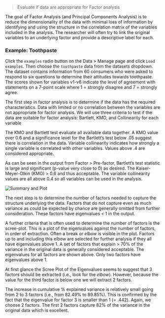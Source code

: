 > Evaluate if data are appropriate for Factor analysis

The goal of Factor Analysis (and Principal Components Analysis) is to reduce the dimensionality of the data with minimal loss of information by identifying and using the structure in the correlation matrix of the variables included in the analysis. The researcher will often try to link the original variables to an underlying factor and provide a descriptive label for each.

### Example: Toothpaste

Click the `examples` radio button on the Data > Manage page and click `Load examples`. Then choose the `toothpaste` data from the datasets dropdown. The dataset contains information from 60 consumers who were asked to respond to six questions to determine their attitudes towards toothpaste. The scores shown for variables v1-v6 indicate the level of agreement with statements on a 7-point scale where 1 = strongly disagree and 7 = strongly agree.

The first step in factor analysis is to determine if the data has the required characteristics. Data with limited or no correlation between the variables are not appropriate for factor analysis. We will use three criteria to test if the data are suitable for factor analysis:  Bartlett, KMO, and Collinearity for each variable

The KMO and Bartlett test evaluate all available data together. A KMO value over 0.6 and a significance level for the Bartlett’s test below .05 suggest there is correlation in the data. Variable collinearity indicates how strongly a single variable is correlated with other variables. Values above .4 are considered appropriate.

As can be seen in the output from Factor > Pre-factor, Bartlett’s test statistic is large and significant (p-value very close to 0) as desired. The Kaiser-Meyer-Olkin (KMO) > 0.6 and thus acceptable. The variable collinearity values are all above 0.4 so all variables can be used in the analysis.

![Summary and Plot](http://mostly-harmless.github.io/radiant/marketing/figures_marketing/pre_factor_summary_plot.png)

The next step is to determine the number of factors needed to capture the structure underlying the data. Factors that do not capture even as much variance as could be expected by chance are generally omitted from further consideration. These factors have eigenvalues < 1 in the output.

A further criteria that is often used to determine the number of factors is the scree-plot. This is a plot of the eigenvalues against the number of factors, in order of extraction. Often a break or _elbow_ is visible in the plot. Factors up to and including this elbow are selected for further analysis if they all have eigenvalues above 1. A set of factors that explain > 70% of the variance in the original data is generally considered acceptable. The eigenvalues for all factors are shown above. Only two factors have eigenvalues above 1.

At first glance the Scree Plot of the Eigenvalues seems to suggest that 3 factors should be extracted (i.e., look for the _elbow_). However, because the value for the third factor is below one we will extract 2 factors.

The increase in cumulative % explained variance is relatively small going from 2 to 3 factors (i.e., from 82.49% to 89.85%). This is confirmed by the fact that the eigenvalue for factor 3 is smaller than 1 (= .442). Again, we choose 2 factors. The first 2 factors capture 82% of the variance in the original data which is excellent.
